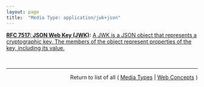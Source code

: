 ```yaml
---
layout: page
title:  "Media Type: application/jwk+json"
---
```


**[RFC 7517: JSON Web Key (JWK)](/specs/IETF/RFC/7517 "A JSON Web Key (JWK) is a JavaScript Object Notation (JSON) data structure that represents a cryptographic key. This specification also defines a JWK Set JSON data structure that represents a set of JWKs. Cryptographic algorithms and identifiers for use with this specification are described in the separate JSON Web Algorithms (JWA) specification and IANA registries established by that specification."):** [A JWK is a JSON object that represents a cryptographic key. The members of the object represent properties of the key, including its value.](http://tools.ietf.org/html/rfc7517#section-4 "Read documentation for Media Type &#34;application/jwk+json&#34;")

<br/>
<hr/>

<p style="text-align: right">Return to list of all ( <a href="../media-types">Media Types</a> | <a href="../">Web Concepts</a> )</p>